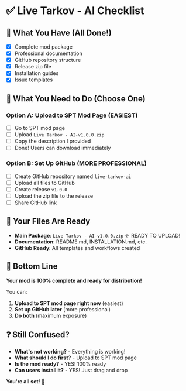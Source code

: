 # ✅ Live Tarkov - AI Checklist

## 🎯 What You Have (All Done!)
- [x] Complete mod package
- [x] Professional documentation
- [x] GitHub repository structure
- [x] Release zip file
- [x] Installation guides
- [x] Issue templates

## 🚀 What You Need to Do (Choose One)

### **Option A: Upload to SPT Mod Page (EASIEST)**
- [ ] Go to SPT mod page
- [ ] Upload `Live Tarkov - AI-v1.0.0.zip`
- [ ] Copy the description I provided
- [ ] Done! Users can download immediately

### **Option B: Set Up GitHub (MORE PROFESSIONAL)**
- [ ] Create GitHub repository named `live-tarkov-ai`
- [ ] Upload all files to GitHub
- [ ] Create release `v1.0.0`
- [ ] Upload the zip file to the release
- [ ] Share GitHub link

## 📁 Your Files Are Ready
- **Main Package**: `Live Tarkov - AI-v1.0.0.zip` ← READY TO UPLOAD!
- **Documentation**: README.md, INSTALLATION.md, etc.
- **GitHub Ready**: All templates and workflows created

## 🎉 Bottom Line
**Your mod is 100% complete and ready for distribution!**

You can:
1. **Upload to SPT mod page right now** (easiest)
2. **Set up GitHub later** (more professional)
3. **Do both** (maximum exposure)

## ❓ Still Confused?
- **What's not working?** - Everything is working!
- **What should I do first?** - Upload to SPT mod page
- **Is the mod ready?** - YES! 100% ready
- **Can users install it?** - YES! Just drag and drop

**You're all set!** 🎯
